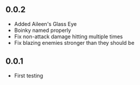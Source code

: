 ## 0.0.2

- Added Aileen's Glass Eye
- Boinky named properly
- Fix non-attack damage hitting multiple times
- Fix blazing enemies stronger than they should be

## 0.0.1

- First testing